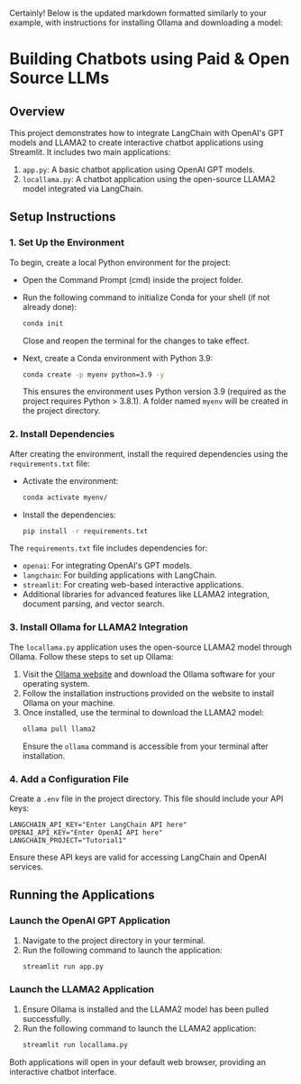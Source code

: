 Certainly! Below is the updated markdown formatted similarly to your example, with instructions for installing Ollama and downloading a model:

# Building Chatbots using Paid & Open Source LLMs

## Overview
This project demonstrates how to integrate LangChain with OpenAI's GPT models and LLAMA2 to create interactive chatbot applications using Streamlit. It includes two main applications:
1. `app.py`: A basic chatbot application using OpenAI GPT models.
2. `locallama.py`: A chatbot application using the open-source LLAMA2 model integrated via LangChain.

## Setup Instructions

### 1. Set Up the Environment
To begin, create a local Python environment for the project:
- Open the Command Prompt (cmd) inside the project folder.
- Run the following command to initialize Conda for your shell (if not already done):
  ```bash
  conda init
  ```
  Close and reopen the terminal for the changes to take effect.

- Next, create a Conda environment with Python 3.9:
  ```bash
  conda create -p myenv python=3.9 -y
  ```
  This ensures the environment uses Python version 3.9 (required as the project requires Python > 3.8.1). A folder named `myenv` will be created in the project directory.

### 2. Install Dependencies
After creating the environment, install the required dependencies using the `requirements.txt` file:
- Activate the environment:
  ```bash
  conda activate myenv/
  ```
- Install the dependencies:
  ```bash
  pip install -r requirements.txt
  ```
The `requirements.txt` file includes dependencies for:
- `openai`: For integrating OpenAI's GPT models.
- `langchain`: For building applications with LangChain.
- `streamlit`: For creating web-based interactive applications.
- Additional libraries for advanced features like LLAMA2 integration, document parsing, and vector search.

### 3. Install Ollama for LLAMA2 Integration
The `locallama.py` application uses the open-source LLAMA2 model through Ollama. Follow these steps to set up Ollama:
1. Visit the [Ollama website](https://ollama.com/) and download the Ollama software for your operating system.
2. Follow the installation instructions provided on the website to install Ollama on your machine.
3. Once installed, use the terminal to download the LLAMA2 model:
   ```bash
   ollama pull llama2
   ```
   Ensure the `ollama` command is accessible from your terminal after installation.

### 4. Add a Configuration File
Create a `.env` file in the project directory. This file should include your API keys:
```plaintext
LANGCHAIN_API_KEY="Enter LangChain API here"
OPENAI_API_KEY="Enter OpenAI API here"
LANGCHAIN_PROJECT="Tutorial1"
```

Ensure these API keys are valid for accessing LangChain and OpenAI services.

## Running the Applications

### Launch the OpenAI GPT Application
1. Navigate to the project directory in your terminal.
2. Run the following command to launch the application:
   ```bash
   streamlit run app.py
   ```

### Launch the LLAMA2 Application
1. Ensure Ollama is installed and the LLAMA2 model has been pulled successfully.
2. Run the following command to launch the LLAMA2 application:
   ```bash
   streamlit run locallama.py
   ```

Both applications will open in your default web browser, providing an interactive chatbot interface.